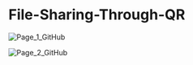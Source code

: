 # File-Sharing-Through-QR

![Page_1_GitHub](https://github.com/user-attachments/assets/e11c1064-852d-4c23-ac41-593c0282dcc7)

![Page_2_GitHub](https://github.com/user-attachments/assets/30930398-abef-4e36-ba14-36ae4c5d4f2f)



